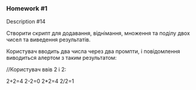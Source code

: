 ### Homework #1

Description #14

Створити скрипт для додавання, віднімання, 
множення та поділу двох чисел та виведення результатів.

Користувач вводить два числа через два промпти, 
і повідомлення виводиться алертом з таким результатом:

//Користувач ввів 2 і 2:

2+2=4
2-2=0
2*2=4
2/2=1